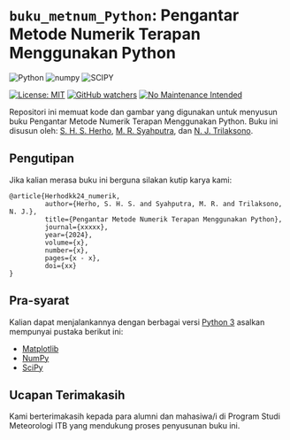# `buku_metnum_Python`: Pengantar Metode Numerik Terapan Menggunakan Python

![Python](https://img.shields.io/badge/python-3670A0?style=for-the-badge&logo=python&logoColor=ffdd54)
![numpy](https://img.shields.io/badge/Numpy-777BB4?style=for-the-badge&logo=numpy&logoColor=white)
![SCIPY](https://img.shields.io/badge/SciPy-654FF0?style=for-the-badge&logo=SciPy&logoColor=white)

[![License: MIT](https://img.shields.io/badge/License-MIT-yellow.svg)](https://opensource.org/licenses/MIT)
[![GitHub watchers](https://img.shields.io/github/watchers/Naereen/StrapDown.js.svg?style=social&label=Watch&maxAge=2592000)](https://github.com/sandyherho/buku_metnum_Python/watchers)
[![No Maintenance Intended](http://unmaintained.tech/badge.svg)](http://unmaintained.tech/)


Repositori ini memuat kode dan gambar yang digunakan untuk menyusun buku Pengantar Metode Numerik Terapan Menggunakan Python. Buku ini disusun oleh: [S. H. S. Herho](https://scholar.google.com/citations?user=uYQgjxMAAAAJ&hl=id), [M. R. Syahputra](https://scholar.google.co.id/citations?user=3gh7cVEAAAAJ&hl=en), dan [N. J. Trilaksono](https://scholar.google.com/citations?user=GYgd5RQAAAAJ&hl=en).


## Pengutipan

Jika kalian merasa buku ini berguna silakan kutip karya kami:

```
@article{Herhodkk24_numerik,
         author={Herho, S. H. S. and Syahputra, M. R. and Trilaksono, N. J.},
         title={Pengantar Metode Numerik Terapan Menggunakan Python},
         journal={xxxxx},
         year={2024},
         volume={x},
         number={x},
         pages={x - x},
         doi={xx}
}
```

## Pra-syarat
Kalian dapat menjalankannya dengan berbagai versi [Python 3](https://www.python.org/) asalkan mempunyai pustaka berikut ini:

- [Matplotlib](https://matplotlib.org/)
- [NumPy](https://numpy.org/)
- [SciPy](https://pandas.pydata.org/)


## Ucapan Terimakasih
Kami berterimakasih kepada para alumni dan mahasiwa/i di Program Studi Meteorologi ITB yang mendukung proses penyusunan buku ini.